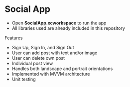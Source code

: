 # Social App

- Open **SocialApp.xcworkspace** to run the app
- All libraries used are already included in this repository

Features
- Sign Up, Sign In, and Sign Out
- User can add post with text and/or image
- User can delete own post
- Individual post view
- Handles both landscape and portrait orientations
- Implemented with MVVM architecture
- Unit testing
